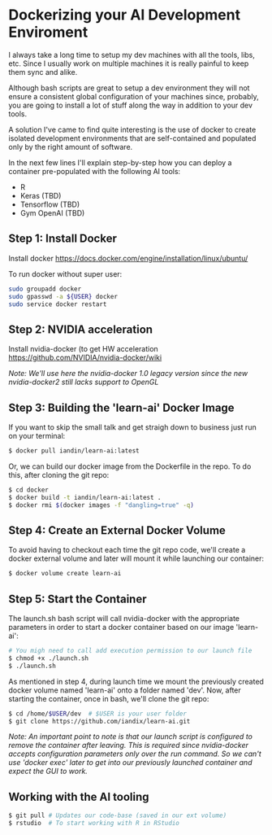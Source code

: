 # Dockerizing your AI Development Enviroment

I always take a long time to setup my dev machines with all the tools, libs, etc. Since I usually work on multiple machines it is really painful to keep them sync and alike.

Although bash scripts are great to setup a dev environment they will not ensure a consistent global configuration of your machines since, probably, you are going to install a lot of stuff along the way in addition to your dev tools.

A solution I've came to find quite interesting is the use of docker to create isolated development environments that are self-contained and populated only by the right amount of software.

In the next few lines I'll explain step-by-step how you can deploy a container pre-populated with the following AI tools:

* R
* Keras (TBD)
* Tensorflow (TBD)
* Gym OpenAI (TBD)


## Step 1: Install Docker

Install docker https://docs.docker.com/engine/installation/linux/ubuntu/

To run docker without super user:

```bash
sudo groupadd docker
sudo gpasswd -a ${USER} docker
sudo service docker restart
```

## Step 2: NVIDIA acceleration

Install nvidia-docker (to get HW acceleration https://github.com/NVIDIA/nvidia-docker/wiki

_Note: We'll use here the nvidia-docker 1.0 legacy version since the new nvidia-docker2 still lacks support to OpenGL_  

## Step 3: Building the 'learn-ai' Docker Image

If you want to skip the small talk and get straigh down to business just run on your terminal:

```bash
$ docker pull iandin/learn-ai:latest
```

Or, we can build our docker image from the Dockerfile in the repo. To do this, after cloning the git repo:

```bash
$ cd docker
$ docker build -t iandin/learn-ai:latest .
$ docker rmi $(docker images -f "dangling=true" -q)
```

## Step 4: Create an External Docker Volume

To avoid having to checkout each time the git repo code, we'll create a docker external volume and later will mount it while launching our container:

```bash
$ docker volume create learn-ai
```

## Step 5: Start the Container

The launch.sh bash script will call nvidia-docker with the appropriate parameters in order to start a docker container based on our image 'learn-ai':

```bash
# You migh need to call add execution permission to our launch file
$ chmod +x ./launch.sh
$ ./launch.sh
``` 

As mentioned in step 4, during launch time we mount the previously created docker volume named 'learn-ai' onto a folder named 'dev'. Now, after starting the container, once in bash, we'll clone the git repo:

```bash
$ cd /home/$USER/dev  # $USER is your user folder
$ git clone https://github.com/iandix/learn-ai.git
```

_Note: An important point to note is that our launch script is configured to remove the  container after leaving. This is required since nvidia-docker accepts configuration parameters only over the run command. So we can't use 'docker exec' later to get into our previously launched container and expect the GUI to work._

## Working with the AI tooling

```bash
$ git pull # Updates our code-base (saved in our ext volume)
$ rstudio  # To start working with R in RStudio
```